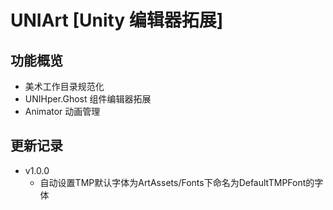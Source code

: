 # UNIArt [Unity 编辑器拓展]

## 功能概览
- 美术工作目录规范化
- UNIHper.Ghost 组件编辑器拓展
- Animator 动画管理

## 更新记录

- v1.0.0
  - 自动设置TMP默认字体为ArtAssets/Fonts下命名为DefaultTMPFont的字体

